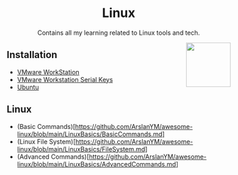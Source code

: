 <h1 align="center"> Linux  </h1>

<p align="center"> Contains all my learning related to Linux tools and tech.</p>

<img align="right" src="" height="100" alt=""> 

## Installation 
- [VMware WorkStation](https://www.vmware.com/content/vmware/vmware-published-sites/us/products/workstation-pro.html.html)
- [VMware Workstation Serial Keys](https://gist.github.com/NSWG/2ad67111efb983c762e3425ff49ba2ad)
- [Ubuntu](https://ubuntu.com/download)


## Linux 
- (Basic Commands)[https://github.com/ArslanYM/awesome-linux/blob/main/LinuxBasics/BasicCommands.md]
- (Linux File System)[https://github.com/ArslanYM/awesome-linux/blob/main/LinuxBasics/FileSystem.md]
- (Advanced Commands)[https://github.com/ArslanYM/awesome-linux/blob/main/LinuxBasics/AdvancedCommands.md]

